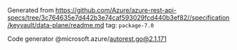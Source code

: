 Generated from https://github.com/Azure/azure-rest-api-specs/tree/3c764635e7d442b3e74caf593029fcd440b3ef82//specification/keyvault/data-plane/readme.md tag: `package-7.0`

Code generator @microsoft.azure/autorest.go@2.1.171


